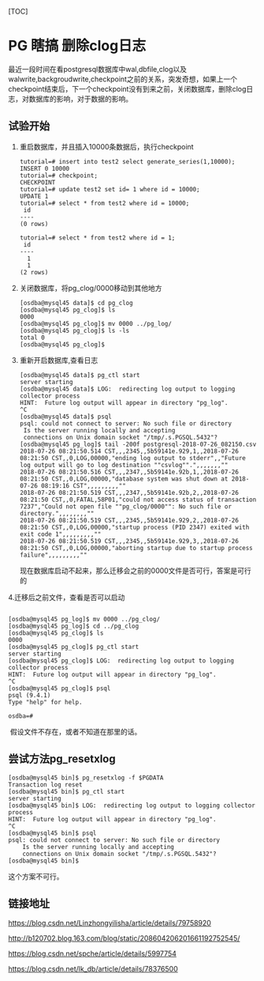 [TOC]

# PG 瞎搞 删除clog日志



​	最近一段时间在看postgresql数据库中wal,dbfile,clog以及walwrite,backgroudwrite,checkpoint之前的关系，突发奇想，如果上一个checkpoint结束后，下一个checkpoint没有到来之前，关闭数据库，删除clog日志，对数据库的影响，对于数据的影响。



## 试验开始

1. 重启数据库，并且插入10000条数据后，执行checkpoint

   ```
   tutorial=# insert into test2 select generate_series(1,10000);
   INSERT 0 10000
   tutorial=# checkpoint;
   CHECKPOINT
   tutorial=# update test2 set id= 1 where id = 10000;
   UPDATE 1
   tutorial=# select * from test2 where id = 10000;
    id 
   ----
   (0 rows)
   
   tutorial=# select * from test2 where id = 1;
    id 
   ----
     1
     1
   (2 rows)
   
   ```

2. 关闭数据库，将pg_clog/0000移动到其他地方

   ```
   [osdba@mysql45 data]$ cd pg_clog
   [osdba@mysql45 pg_clog]$ ls
   0000
   [osdba@mysql45 pg_clog]$ mv 0000 ../pg_log/
   [osdba@mysql45 pg_clog]$ ls -ls
   total 0
   [osdba@mysql45 pg_clog]$ 
   
   ```

3. 重新开启数据库,查看日志

   ```
   [osdba@mysql45 data]$ pg_ctl start
   server starting
   [osdba@mysql45 data]$ LOG:  redirecting log output to logging collector process
   HINT:  Future log output will appear in directory "pg_log".
   ^C
   [osdba@mysql45 data]$ psql
   psql: could not connect to server: No such file or directory
   	Is the server running locally and accepting
   	connections on Unix domain socket "/tmp/.s.PGSQL.5432"?
   [osdba@mysql45 pg_log]$ tail -200f postgresql-2018-07-26_082150.csv 
   2018-07-26 08:21:50.514 CST,,,2345,,5b59141e.929,1,,2018-07-26 08:21:50 CST,,0,LOG,00000,"ending log output to stderr",,"Future log output will go to log destination ""csvlog"".",,,,,,,""
   2018-07-26 08:21:50.516 CST,,,2347,,5b59141e.92b,1,,2018-07-26 08:21:50 CST,,0,LOG,00000,"database system was shut down at 2018-07-26 08:19:16 CST",,,,,,,,,""
   2018-07-26 08:21:50.519 CST,,,2347,,5b59141e.92b,2,,2018-07-26 08:21:50 CST,,0,FATAL,58P01,"could not access status of transaction 7237","Could not open file ""pg_clog/0000"": No such file or directory.",,,,,,,,""
   2018-07-26 08:21:50.519 CST,,,2345,,5b59141e.929,2,,2018-07-26 08:21:50 CST,,0,LOG,00000,"startup process (PID 2347) exited with exit code 1",,,,,,,,,""
   2018-07-26 08:21:50.519 CST,,,2345,,5b59141e.929,3,,2018-07-26 08:21:50 CST,,0,LOG,00000,"aborting startup due to startup process failure",,,,,,,,,""
   
   ```

   现在数据库启动不起来，那么迁移会之前的0000文件是否可行，答案是可行的

   

4.迁移后之前文件，查看是否可以启动

```

[osdba@mysql45 pg_log]$ mv 0000 ../pg_clog/
[osdba@mysql45 pg_log]$ cd ../pg_clog
[osdba@mysql45 pg_clog]$ ls
0000
[osdba@mysql45 pg_clog]$ pg_ctl start 
server starting
[osdba@mysql45 pg_clog]$ LOG:  redirecting log output to logging collector process
HINT:  Future log output will appear in directory "pg_log".
^C
[osdba@mysql45 pg_clog]$ psql
psql (9.4.1)
Type "help" for help.

osdba=# 

```

​	假设文件不存在，或者不知道在那里的话。



## 尝试方法pg_resetxlog

```
[osdba@mysql45 bin]$ pg_resetxlog -f $PGDATA
Transaction log reset
[osdba@mysql45 bin]$ pg_ctl start 
server starting
[osdba@mysql45 bin]$ LOG:  redirecting log output to logging collector process
HINT:  Future log output will appear in directory "pg_log".
^C
[osdba@mysql45 bin]$ psql
psql: could not connect to server: No such file or directory
	Is the server running locally and accepting
	connections on Unix domain socket "/tmp/.s.PGSQL.5432"?
[osdba@mysql45 bin]$ 

```

这个方案不可行。



   







































## 链接地址

https://blog.csdn.net/Linzhongyilisha/article/details/79758920

http://b120702.blog.163.com/blog/static/208604206201661192752545/

https://blog.csdn.net/spche/article/details/5997754

https://blog.csdn.net/lk_db/article/details/78376500